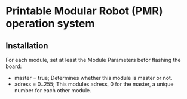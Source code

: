 # Printable Modular Robot (PMR) operation system

## Installation
For each module, set at least the Module Parameters befor flashing the board:
- master = true; Determines whether this module is master or not.
- adress = 0..255; This modules adress, 0 for the master, a unique number for each other module.
